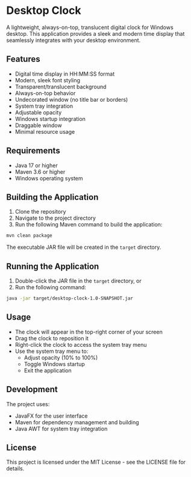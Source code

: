 # Desktop Clock

A lightweight, always-on-top, translucent digital clock for Windows desktop. This application provides a sleek and modern time display that seamlessly integrates with your desktop environment.

## Features

- Digital time display in HH:MM:SS format
- Modern, sleek font styling
- Transparent/translucent background
- Always-on-top behavior
- Undecorated window (no title bar or borders)
- System tray integration
- Adjustable opacity
- Windows startup integration
- Draggable window
- Minimal resource usage

## Requirements

- Java 17 or higher
- Maven 3.6 or higher
- Windows operating system

## Building the Application

1. Clone the repository
2. Navigate to the project directory
3. Run the following Maven command to build the application:

```bash
mvn clean package
```

The executable JAR file will be created in the `target` directory.

## Running the Application

1. Double-click the JAR file in the `target` directory, or
2. Run the following command:

```bash
java -jar target/desktop-clock-1.0-SNAPSHOT.jar
```

## Usage

- The clock will appear in the top-right corner of your screen
- Drag the clock to reposition it
- Right-click the clock to access the system tray menu
- Use the system tray menu to:
  - Adjust opacity (10% to 100%)
  - Toggle Windows startup
  - Exit the application

## Development

The project uses:
- JavaFX for the user interface
- Maven for dependency management and building
- Java AWT for system tray integration

## License

This project is licensed under the MIT License - see the LICENSE file for details. 